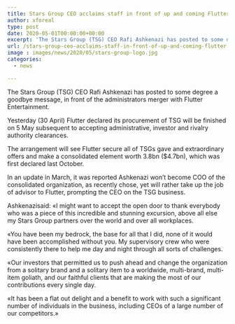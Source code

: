 ```yaml
---
title: Stars Group CEO acclaims staff in front of up and coming Flutter merger
author: xforeal 
type: post
date: 2020-05-01T00:00:00+00:00
excerpt: 'The Stars Group (TSG) CEO Rafi Ashkenazi has posted to some degree a goodbye message, in front of the administrators merger with Flutter Entertainment '
url: /stars-group-ceo-acclaims-staff-in-front-of-up-and-coming-flutter-merger/
image : images/news/2020/05/stars-group-logo.jpg
categories:
  - news

---
```

The Stars Group (TSG) CEO Rafi Ashkenazi has posted to some degree a goodbye message, in front of the administrators merger with Flutter Entertainment. 

Yesterday (30 April) Flutter declared its procurement of TSG will be finished on 5 May subsequent to accepting administrative, investor and rivalry authority clearances. 

The arrangement will see Flutter secure all of TSGs gave and extraordinary offers and make a consolidated element worth 3.8bn ($4.7bn), which was first declared last October. 

In an update in March, it was reported Ashkenazi won&#8217;t become COO of the consolidated organization, as recently chose, yet will rather take up the job of advisor to Flutter, prompting the CEO on the TSG business. 

Ashkenazisaid: &#171;I might want to accept the open door to thank everybody who was a piece of this incredible and stunning excursion, above all else my Stars Group partners over the world and over all workplaces. 

&#171;You have been my bedrock, the base for all that I did, none of it would have been accomplished without you. My supervisory crew who were consistently there to help me day and night through all sorts of challenges. 

&#171;Our investors that permitted us to push ahead and change the organization from a solitary brand and a solitary item to a worldwide, multi-brand, multi-item goliath, and our faithful clients that are making the most of our contributions every single day. 

&#171;It has been a flat out delight and a benefit to work with such a significant number of individuals in the business, including CEOs of a large number of our competitors.&#187;